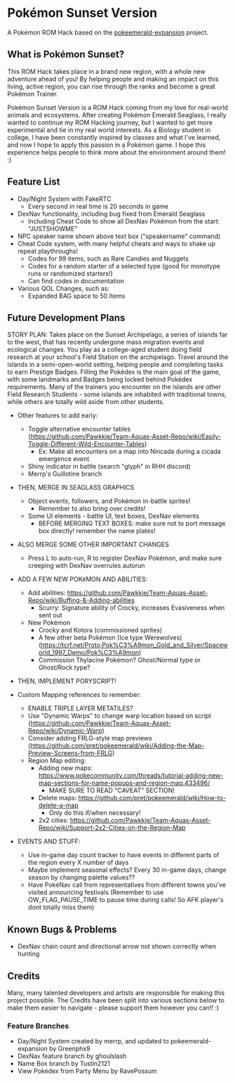 # Pokémon Sunset Version

A Pokémon ROM Hack based on the [pokeemerald-expansion](https://github.com/rh-hideout/pokeemerald-expansion) project.

## What is Pokémon Sunset?

This ROM Hack takes place in a brand new region, with a whole new adventure ahead of you! By helping people and making an impact on this living, active region, you can rise through the ranks and become a great Pokémon Trainer.

Pokémon Sunset Version is a ROM Hack coming from my love for real-world animals and ecosystems. After creating Pokémon Emerald Seaglass, I really wanted to continue my ROM Hacking journey, but I wanted to get more experimental and tie in my real world interests. As a Biology student in college, I have been constantly inspired by classes and what I've learned, and now I hope to apply this passion in a Pokémon game. I hope this experience helps people to think more about the environment around them! :)

## Feature List
- Day/Night System with FakeRTC
    - Every second in real time is 20 seconds in game
- DexNav functionality, including bug fixed from Emerald Seaglass
    - Including Cheat Code to show all DexNav Pokémon from the start: "JUSTSHOWME"
- NPC speaker name shown above text box ("speakername" command)
- Cheat Code system, with many helpful cheats and ways to shake up repeat playthroughs!
    - Codes for 99 items, such as Rare Candies and Nuggets
    - Codes for a random starter of a selected type (good for monotype runs or randomized starters!)
    - Can find codes in documentation
- Various QOL Changes, such as:
    - Expanded BAG space to 50 Items

## Future Development Plans
STORY PLAN: Takes place on the Sunset Archipelago, a series of islands far to the west, that has recently undergone mass migration events and ecological changes. You play as a college-aged student doing field research at your school's Field Station on the archipelago. Travel around the islands in a semi-open-world setting, helping people and completing tasks to earn Prestige Badges. Filling the Pokédex is the main goal of the game, with some landmarks and Badges being locked behind Pokédex requirements. Many of the trainers you encounter on the islands are other Field Research Students - some islands are inhabited with traditional towns, while others are totally wild aside from other students.

- Other features to add early:
    - Toggle alternative encounter tables (https://github.com/Pawkkie/Team-Aquas-Asset-Repo/wiki/Easily-Toggle-Different-Wild-Encounter-Tables)
        - Ex: Make all encounters on a map into Nincada during a cicada emergence event
    - Shiny indicator in battle (search "glyph" in RHH discord)
    - Merrp's Guillotine branch

- THEN, MERGE IN SEAGLASS GRAPHICS
    - Object events, followers, and Pokémon in-battle sprites!
        - Remember to also bring over credits!
    - Some UI elements - battle UI, text boxes, DexNav elements
        - BEFORE MERGING TEXT BOXES: make sure not to port message box directly! remember the name plates!
- ALSO MERGE SOME OTHER IMPORTANT CHANGES
    - Press L to auto-run, R to register DexNav Pokémon, and make sure creeping with DexNav overrules autorun

- ADD A FEW NEW POKéMON AND ABILITIES:
    - Add abilities: https://github.com/Pawkkie/Team-Aquas-Asset-Repo/wiki/Buffing-&-Adding-abilities
        - Scurry: Signature ability of Crocky, increases Evasiveness when sent out
    - New Pokémon
        - Crocky and Kotora (commissioned sprites)
        - A few other beta Pokémon (Ice type Werewolves) (https://tcrf.net/Proto:Pok%C3%A9mon_Gold_and_Silver/Spaceworld_1997_Demo/Pok%C3%A9mon)
        - Commission Thylacine Pokémon? Ghost/Normal type or Ghost/Rock type?

- THEN, IMPLEMENT PORYSCRIPT!

- Custom Mapping references to remember:
    - ENABLE TRIPLE LAYER METATILES?
    - Use "Dynamic Warps" to change warp location based on script (https://github.com/Pawkkie/Team-Aquas-Asset-Repo/wiki/Dynamic-Warp)
    - Consider adding FRLG-style map previews (https://github.com/pret/pokeemerald/wiki/Adding-the-Map-Preview-Screens-from-FRLG)
    - Region Map editing:
        - Adding new maps: https://www.pokecommunity.com/threads/tutorial-adding-new-map-sections-for-name-popups-and-region-map.433496/
            - MAKE SURE TO READ "CAVEAT" SECTION!
        - Delete maps: https://github.com/pret/pokeemerald/wiki/How-to-delete-a-map
            - Only do this if/when necessary!
        - 2x2 cities: https://github.com/Pawkkie/Team-Aquas-Asset-Repo/wiki/Support-2x2-Cities-on-the-Region-Map

- EVENTS AND STUFF:
    - Use in-game day count tracker to have events in different parts of the region every X number of days
    - Maybe implement seasonal effects? Every 30 in-game days, change season by changing palette values??
    - Have PokéNav call from representatives from different towns you've visited announcing festivals (Remember to use OW_FLAG_PAUSE_TIME to pause time during calls! So AFK player's dont totally miss them)

## Known Bugs & Problems
- DexNav chain count and directional arrow not shown correctly when hunting

## Credits
Many, many talented developers and artists are responsible for making this project possible. The Credits have been split into various sections below to make them easier to navigate - please support them however you can!! :)

### Feature Branches
- Day/Night System created by merrp, and updated to pokeemerald-expansion by Greenphx9
- DexNav feature branch by ghoulslash
- Name Box branch by Tustin2121
- View Pokédex from Party Menu by RavePossum